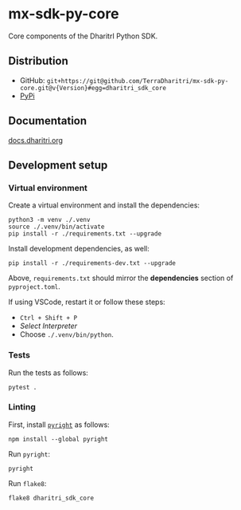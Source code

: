 # mx-sdk-py-core

Core components of the DharitrI Python SDK.

## Distribution
 
 - GitHub: `git+https://git@github.com/TerraDharitri/mx-sdk-py-core.git@v{Version}#egg=dharitri_sdk_core`
 - [PyPi](https://pypi.org/user/terradharitri/)

## Documentation

[docs.dharitri.org](https://docs.dharitri.org/sdk-and-tools/drtpy/drtpy/)

## Development setup

### Virtual environment

Create a virtual environment and install the dependencies:

```
python3 -m venv ./.venv
source ./.venv/bin/activate
pip install -r ./requirements.txt --upgrade
```

Install development dependencies, as well:

```
pip install -r ./requirements-dev.txt --upgrade
```

Above, `requirements.txt` should mirror the **dependencies** section of `pyproject.toml`.

If using VSCode, restart it or follow these steps:
 - `Ctrl + Shift + P`
 - _Select Interpreter_
 - Choose `./.venv/bin/python`.

### Tests

Run the tests as follows:

```
pytest .
```

### Linting

First, install [`pyright`](https://github.com/microsoft/pyright) as follows:

```
npm install --global pyright
```

Run `pyright`:

```
pyright
```

Run `flake8`:

```
flake8 dharitri_sdk_core
```
